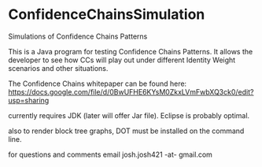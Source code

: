 ConfidenceChainsSimulation
==========================

Simulations of Confidence Chains Patterns

This is a Java program for testing Confidence Chains Patterns.  It allows the developer to see how CCs will play out
under different Identity Weight scenarios and other situations.

The Confidence Chains whitepaper can be found here: https://docs.google.com/file/d/0BwUFHE6KYsM0ZkxLVmFwbXQ3ck0/edit?usp=sharing

currently requires JDK (later will offer Jar file).  Eclipse is probably optimal.

also to render block tree graphs, DOT must be installed on the command line.

for questions and comments email josh.josh421 -at- gmail.com
